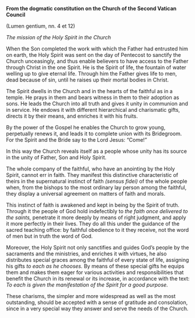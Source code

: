 

**From the dogmatic constitution on the Church of the Second Vatican Council**

(Lumen gentium, nn. 4 et 12)

_The mission of the Holy Spirit in the Church_

When the Son completed the work with which the Father had entrusted him on earth, the Holy Spirit was sent on the day of Pentecost to sanctify the Church unceasingly, and thus enable believers to have access to the Father through Christ in the one Spirit. He is the Spirit of life, the fountain of water welling up to give eternal life. Through him the Father gives life to men, dead because of sin, until he raises up their mortal bodies in Christ.

The Spirit dwells in the Church and in the hearts of the faithful as in a temple. He prays in them and bears witness in them to their adoption as sons. He leads the Church into all truth and gives it unity in communion and in service. He endows it with different hierarchical and charismatic gifts, directs it by their means, and enriches it with his fruits.

By the power of the Gospel he enables the Church to grow young, perpetually renews it, and leads it to complete union with its Bridegroom. For the Spirit and the Bride say to the Lord Jesus: “Come!”

In this way the Church reveals itself as a people whose unity has its source in the unity of Father, Son and Holy Spirit.

The whole company of the faithful, who have an anointing by the Holy Spirit, cannot err in faith. They manifest this distinctive characteristic of theirs in the supernatural instinct of faith _(sensus fidei)_ of the whole people when, from the bishops to the most ordinary lay person among the faithful, they display a universal agreement on matters of faith and morals.

This instinct of faith is awakened and kept in being by the Spirit of truth. Through it the people of God hold indefectibly to _the faith once delivered to the saints,_ penetrate it more deeply by means of right judgment, and apply it more perfectly in their lives. They do all this under the guidance of the sacred teaching office: by faithful obedience to it they receive, not the word of men but in truth the word of God.

Moreover, the Holy Spirit not only sanctifies and guides God’s people by the sacraments and the ministries, and enriches it with virtues, he also distributes special graces among the faithful of every state of life, assigning his gifts _to each as he chooses._ By means of these special gifts he equips them and makes them eager for various activities and responsibilities that benefit the Church in its renewal or its increase, in accordance with the text: _To each is given the manifestation of the Spirit for a good purpose._

These charisms, the simpler and more widespread as well as the most outstanding, should be accepted with a sense of gratitude and consolation, since in a very special way they answer and serve the needs of the Church.

